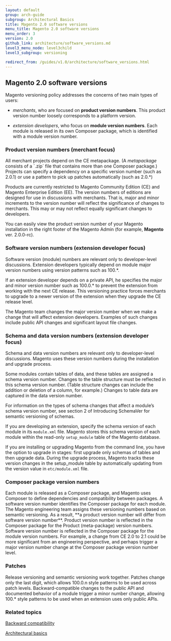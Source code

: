 ```yaml
---
layout: default
group: arch-guide
subgroup: Architectural Basics
title: Magento 2.0 software versions
menu_title: Magento 2.0 software versions
menu_order: 3
version: 2.0
github_link: architecture/software_versions.md
level3_menu_node: level3child
level3_subgroup: versioning

redirect_from: /guides/v1.0/architecture/software_versions.html
---
```


<h2 id="verpol">Magento 2.0 software versions</h2>


Magento versioning policy addresses the concerns of two main types of users:

* <i>merchants</i>, who are focused on **product version numbers**. This product version number loosely corresponds to a platform version.

* <i>extension developers</i>, who focus on **module version numbers**. Each  module is released in its own Composer package, which is identified with a module version number.


<h3>Product version numbers (merchant focus)</h3>
All merchant projects depend on the CE metapackage. (A <i>metapackage</i> consists of a `.zip` file that contains more than one Composer package.) Projects can specify a dependency on a specific version number (such as 2.0.1) or use a pattern to pick up patches automatically (such as 2.0.*)

Products are currently restricted to Magento Community Edition (CE) and Magento Enterprise Edition (EE). The version numbers of editions are designed for use in discussions with merchants. That is, major and minor increments to the version number will reflect the significance of changes to merchants. This may or may not reflect equally significant changes to developers.

You can easily view the product version number of your Magento installation in the right footer of the Magento Admin (for example, **Magento** ver. 2.0.0-rc).

<h3>Software version numbers (extension developer focus)</h3>
Software version (module)  numbers are relevant only to developer-level discussions. Extension developers typically depend on module major version numbers using version patterns such as 100.*.


If an extension developer depends on a private API, he specifies the major and minor version number such as 100.0.* to prevent the extension from working with the next CE release. This versioning practice forces merchants to upgrade to a newer version of the extension when they upgrade the CE release level.

The Magento team changes the major version number when we make a change that will affect extension developers. Examples of such changes include public API changes and significant layout file changes.


<h3>Schema and data version numbers (extension developer focus)</h3>
Schema and data version numbers are relevant only to developer-level discussions.  Magento uses these version numbers during the installation and upgrade process.

Some modules contain tables of data, and these tables are assigned a schema version number. Changes to the table structure must be reflected in this schema version number. (Table structure changes can include the addition or deletion of a column, for example.) Changes to table data are captured in the data version number.

For information on the types of schema changes that affect a module’s schema version number, see section 2 of Introducing SchemaVer for semantic versioning of schemas.

If you are developing an extension, specify the schema version of each module in its `module.xml` file. Magento stores this schema version of each module within the read-only `setup_module` table of the Magento database.

If you are installing or upgrading Magento from the command line, you have the option to upgrade in stages: first upgrade only schemas of tables and then upgrade data. During the upgrade process, Magento tracks these version changes in the setup_module table by automatically updating from the version value in `etc/module.xml` file.



<h3>Composer package version numbers</h3>
Each module is released as a Composer package, and Magento uses Composer to define dependencies and compatibility between packages. A software version number identifies the Composer package for each module. The Magento engineering team assigns these versioning numbers  based on semantic versioning. As a result,  **a product version number will differ from software version number**. Product version number is reflected in the Composer package for the Product (meta-package) version numbers. Software version number is reflected in the Composer package for the module version numbers. For example, a change from CE 2.0 to 2.1 could be more significant from an engineering perspective, and perhaps trigger a major version number change at the Composer package version number level.

<h3>Patches</h3>

Release versioning and semantic versioning work together. Patches change only the last digit, which allows 100.0.n style patterns to be used across patch levels. Backward-compatible changes to the public API and documented behavior of a module trigger a minor number change, allowing 100.* style patterns to be used when an extension uses only public APIs.


<h3>Related topics</h3>
<a href="{{ site.gdeurl }}architecture/back-compatibility.html">Backward compatibility</a>

<a href="{{ site.gdeurl }}architecture/archi_perspectives/ABasics_intro.html">Architectural basics</a>
